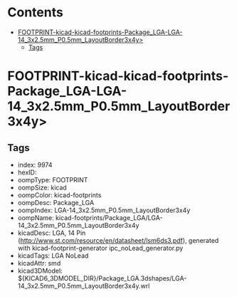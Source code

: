 



Contents
========

* [FOOTPRINT-kicad-kicad-footprints-Package_LGA-LGA-14_3x2.5mm_P0.5mm_LayoutBorder3x4y>](#footprint-kicad-kicad-footprints-package_lga-lga-14_3x25mm_p05mm_layoutborder3x4y)
	* [Tags](#tags)

# FOOTPRINT-kicad-kicad-footprints-Package_LGA-LGA-14_3x2.5mm_P0.5mm_LayoutBorder3x4y>

## Tags

- index: 9974
- hexID: 
- oompType: FOOTPRINT
- oompSize: kicad
- oompColor: kicad-footprints
- oompDesc: Package_LGA
- oompIndex: LGA-14_3x2.5mm_P0.5mm_LayoutBorder3x4y
- oompName: kicad-footprints/Package_LGA/LGA-14_3x2.5mm_P0.5mm_LayoutBorder3x4y
- kicadDesc: LGA, 14 Pin (http://www.st.com/resource/en/datasheet/lsm6ds3.pdf), generated with kicad-footprint-generator ipc_noLead_generator.py
- kicadTags: LGA NoLead
- kicadAttr: smd
- kicad3DModel: ${KICAD6_3DMODEL_DIR}/Package_LGA.3dshapes/LGA-14_3x2.5mm_P0.5mm_LayoutBorder3x4y.wrl

